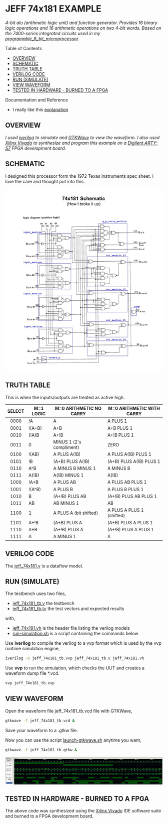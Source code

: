 # JEFF 74x181 EXAMPLE

_4-bit alu (arithmetic logic unit) and function generator.
Provides 16 binary logic operations and 16 arithmetic operations
on two 4-bit words.
Based on the 7400-series integrated circuits used in my
[programable_8_bit_microprocessor](https://github.com/JeffDeCola/my-verilog-examples/tree/master/systems/microprocessors/programable_8_bit_microprocessor)._

Table of Contents

* [OVERVIEW](https://github.com/JeffDeCola/my-verilog-examples/tree/master/basic-code/combinational-logic/jeff_74x181#overview)
* [SCHEMATIC](https://github.com/JeffDeCola/my-verilog-examples/tree/master/basic-code/combinational-logic/jeff_74x181#schematic)
* [TRUTH TABLE](https://github.com/JeffDeCola/my-verilog-examples/tree/master/basic-code/combinational-logic/jeff_74x181#truth-table)
* [VERILOG CODE](https://github.com/JeffDeCola/my-verilog-examples/tree/master/basic-code/combinational-logic/jeff_74x181#verilog-code)
* [RUN (SIMULATE)](https://github.com/JeffDeCola/my-verilog-examples/tree/master/basic-code/combinational-logic/jeff_74x181#run-simulate)
* [VIEW WAVEFORM](https://github.com/JeffDeCola/my-verilog-examples/tree/master/basic-code/combinational-logic/jeff_74x181#view-waveform)
* [TESTED IN HARDWARE - BURNED TO A FPGA](https://github.com/JeffDeCola/my-verilog-examples/tree/master/basic-code/combinational-logic/jeff_74x181#tested-in-hardware---burned-to-a-fpga)

Documentation and Reference

* I really like this
  [explanation](http://www.righto.com/2017/03/inside-vintage-74181-alu-chip-how-it.html)

## OVERVIEW

_I used
[iverilog](https://github.com/JeffDeCola/my-cheat-sheets/tree/master/hardware/tools/simulation/iverilog-cheat-sheet)
to simulate and
[GTKWave](https://github.com/JeffDeCola/my-cheat-sheets/tree/master/hardware/tools/simulation/gtkwave-cheat-sheet)
to view the waveform. I also used
[Xilinx Vivado](https://github.com/JeffDeCola/my-cheat-sheets/tree/master/hardware/tools/synthesis/xilinx-vivado-cheat-sheet)
to synthesize and program this example on a
[Digilent ARTY-S7](https://github.com/JeffDeCola/my-cheat-sheets/tree/master/hardware/development/fpga-development-boards/digilent-arty-s7-cheat-sheet)
FPGA development board._

## SCHEMATIC

I designed this processor form the 1972 Texas Instruments spec sheet.
I love the care and thought put into this.

![IMAGE - ti-74x181-schematic.jpg - IMAGE](../../../docs/pics/combinational-logic/ti-74x181-schematic.jpg)

## TRUTH TABLE

This is when the inputs/outputs are treated as active high.

| SELECT | M=1 LOGIC    | M=0 ARITHMETIC NO CARRY | M=0 ARITHMETIC WITH CARRY |
|:------:|--------------|-------------------------|---------------------------|
|  0000  | !A           | A                       | A PLUS 1                  |
|  0001  | !(A+B)       | A+B                     | A+B PLUS 1                |
|  0010  | (!A)B        | A+!B                    | A+!B PLUS 1               |
|  0011  | 0            | MINUS 1 (2's compliment)| ZERO                      |
|  0100  | !(AB)        | A PLUS A(!B)            | A PLUS A(!B) PLUS 1       |
|  0101  | !B           | (A+B) PLUS A(!B)        | (A+B) PLUS A(!B) PLUS 1   |
|  0110  | A^B          | A MINUS B MINUS 1       | A MINUS B                 |
|  0111  | A(!B)        | A(!B) MINUS 1           | A(!B)                     |
|  1000  | !A+B         | A PLUS AB               | A PLUS AB PLUS 1          |
|  1001  | !(A^B)       | A PLUS B                | A PLUS B PLUS 1           |
|  1010  | B            | (A+!B) PLUS AB          | (A+!B) PLUS AB PLUS 1     |
|  1011  | AB           | AB MINUS 1              | AB                        |
|  1100  | 1            | A PLUS A (bit shifted)  | A PLUS A PLUS 1 (shifted) |
|  1101  | A+!B         | (A+B) PLUS A            | (A+B) PLUS A PLUS 1       |
|  1110  | A+B          | (A+!B) PLUS A           | (A+!B) PLUS A PLUS 1      |
|  1111  | A            | A MINUS 1               | A                         |

## VERILOG CODE

The
[jeff_74x181.v](https://github.com/JeffDeCola/my-verilog-examples/blob/master/basic-code/combinational-logic/jeff_74x181/jeff_74x181.v)
is a dataflow model.

## RUN (SIMULATE)

The testbench uses two files,

* [jeff_74x181_tb.v](https://github.com/JeffDeCola/my-verilog-examples/blob/master/basic-code/combinational-logic/jeff_74x181/jeff_74x181_tb.v)
  the testbench
* [jeff_74x181_tb.tv](https://github.com/JeffDeCola/my-verilog-examples/blob/master/basic-code/combinational-logic/jeff_74x181/jeff_74x181_tb.tv)
  the test vectors and expected results

with,

* [jeff_74x181.vh](https://github.com/JeffDeCola/my-verilog-examples/blob/master/basic-code/combinational-logic/jeff_74x181/jeff_74x181.vh)
  is the header file listing the verilog models
* [run-simulation.sh](https://github.com/JeffDeCola/my-verilog-examples/blob/master/basic-code/combinational-logic/jeff_74x181/run-simulation.sh)
  is a script containing the commands below

Use **iverilog** to compile the verilog to a vvp format
which is used by the vvp runtime simulation engine,

```bash
iverilog -o jeff_74x181_tb.vvp jeff_74x181_tb.v jeff_74x181.vh
```

Use **vvp** to run the simulation, which checks the UUT
and creates a waveform dump file *.vcd.

```bash
vvp jeff_74x181_tb.vvp
```

## VIEW WAVEFORM

Open the waveform file jeff_74x181_tb.vcd file with GTKWave,

```bash
gtkwave -f jeff_74x181_tb.vcd &
```

Save your waveform to a .gtkw file.

Now you can use the script
[launch-gtkwave.sh](https://github.com/JeffDeCola/my-verilog-examples/blob/master/launch-GTKWave-script/launch-gtkwave.sh)
anytime you want,

```bash
gtkwave -f jeff_74x181_tb.gtkw &
```

![jeff_74x181-waveform.jpg](../../../docs/pics/combinational-logic/jeff_74x181-waveform.jpg)

## TESTED IN HARDWARE - BURNED TO A FPGA

The above code was synthesized using the
[Xilinx Vivado](https://github.com/JeffDeCola/my-cheat-sheets/tree/master/hardware/tools/synthesis/xilinx-vivado-cheat-sheet)
IDE software suite and burned to a FPGA development board.
